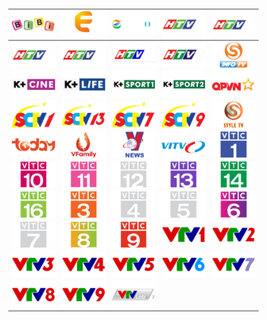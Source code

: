 | ![](https://raw.githubusercontent.com/RevGear/logo/master/Countries/VN/Bibi.png) | ![](https://raw.githubusercontent.com/RevGear/logo/master/Countries/VN/E-Channel.png) | ![](https://raw.githubusercontent.com/RevGear/logo/master/Countries/VN/G-S-Shop.png) | ![](https://raw.githubusercontent.com/RevGear/logo/master/Countries/VN/HTV-1.png) | ![](https://raw.githubusercontent.com/RevGear/logo/master/Countries/VN/HTV-2.png) | 
|:---:|:---:|:---:|:---:|:---:| 
| ![](https://raw.githubusercontent.com/RevGear/logo/master/Countries/VN/HTV-3.png) | ![](https://raw.githubusercontent.com/RevGear/logo/master/Countries/VN/HTV-4.png) | ![](https://raw.githubusercontent.com/RevGear/logo/master/Countries/VN/HTV-7.png) | ![](https://raw.githubusercontent.com/RevGear/logo/master/Countries/VN/HTV-9.png) | ![](https://raw.githubusercontent.com/RevGear/logo/master/Countries/VN/Info-TV.png) | 
| ![](https://raw.githubusercontent.com/RevGear/logo/master/Countries/VN/KPlus-Cine.png) | ![](https://raw.githubusercontent.com/RevGear/logo/master/Countries/VN/KPlus-Life.png) | ![](https://raw.githubusercontent.com/RevGear/logo/master/Countries/VN/KPlus-Sport-1.png) | ![](https://raw.githubusercontent.com/RevGear/logo/master/Countries/VN/KPlus-Sport-2.png) | ![](https://raw.githubusercontent.com/RevGear/logo/master/Countries/VN/QPVN.png) | 
| ![](https://raw.githubusercontent.com/RevGear/logo/master/Countries/VN/SCTV-1.png) | ![](https://raw.githubusercontent.com/RevGear/logo/master/Countries/VN/SCTV-13.png) | ![](https://raw.githubusercontent.com/RevGear/logo/master/Countries/VN/SCTV-7.png) | ![](https://raw.githubusercontent.com/RevGear/logo/master/Countries/VN/SCTV-9.png) | ![](https://raw.githubusercontent.com/RevGear/logo/master/Countries/VN/Style-TV.png) | 
| ![](https://raw.githubusercontent.com/RevGear/logo/master/Countries/VN/Today-TV.png) | ![](https://raw.githubusercontent.com/RevGear/logo/master/Countries/VN/V-Family.png) | ![](https://raw.githubusercontent.com/RevGear/logo/master/Countries/VN/V-News.png) | ![](https://raw.githubusercontent.com/RevGear/logo/master/Countries/VN/VITV.png) | ![](https://raw.githubusercontent.com/RevGear/logo/master/Countries/VN/VTC-1.png) | 
| ![](https://raw.githubusercontent.com/RevGear/logo/master/Countries/VN/VTC-10.png) | ![](https://raw.githubusercontent.com/RevGear/logo/master/Countries/VN/VTC-11.png) | ![](https://raw.githubusercontent.com/RevGear/logo/master/Countries/VN/VTC-12.png) | ![](https://raw.githubusercontent.com/RevGear/logo/master/Countries/VN/VTC-13.png) | ![](https://raw.githubusercontent.com/RevGear/logo/master/Countries/VN/VTC-14.png) | 
| ![](https://raw.githubusercontent.com/RevGear/logo/master/Countries/VN/VTC-16.png) | ![](https://raw.githubusercontent.com/RevGear/logo/master/Countries/VN/VTC-3.png) | ![](https://raw.githubusercontent.com/RevGear/logo/master/Countries/VN/VTC-4.png) | ![](https://raw.githubusercontent.com/RevGear/logo/master/Countries/VN/VTC-5.png) | ![](https://raw.githubusercontent.com/RevGear/logo/master/Countries/VN/VTC-6.png) | 
| ![](https://raw.githubusercontent.com/RevGear/logo/master/Countries/VN/VTC-7.png) | ![](https://raw.githubusercontent.com/RevGear/logo/master/Countries/VN/VTC-8.png) | ![](https://raw.githubusercontent.com/RevGear/logo/master/Countries/VN/VTC-9.png) | ![](https://raw.githubusercontent.com/RevGear/logo/master/Countries/VN/VTV-1.png) | ![](https://raw.githubusercontent.com/RevGear/logo/master/Countries/VN/VTV-2.png) | 
| ![](https://raw.githubusercontent.com/RevGear/logo/master/Countries/VN/VTV-3.png) | ![](https://raw.githubusercontent.com/RevGear/logo/master/Countries/VN/VTV-4.png) | ![](https://raw.githubusercontent.com/RevGear/logo/master/Countries/VN/VTV-5.png) | ![](https://raw.githubusercontent.com/RevGear/logo/master/Countries/VN/VTV-6.png) | ![](https://raw.githubusercontent.com/RevGear/logo/master/Countries/VN/VTV-7.png) | 
| ![](https://raw.githubusercontent.com/RevGear/logo/master/Countries/VN/VTV-8.png) | ![](https://raw.githubusercontent.com/RevGear/logo/master/Countries/VN/VTV-9.png) | ![](https://raw.githubusercontent.com/RevGear/logo/master/Countries/VN/VTV-Cab7.png)  | 
